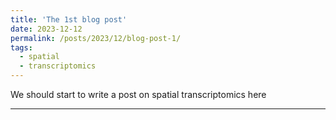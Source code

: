 ```yaml
---
title: 'The 1st blog post'
date: 2023-12-12
permalink: /posts/2023/12/blog-post-1/
tags:
  - spatial
  - transcriptomics
---
```


We should start to write a post on spatial transcriptomics here


------
